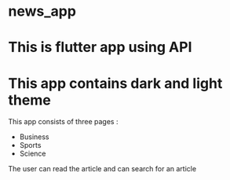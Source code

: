 # news_app

# This is flutter app using API

# This app contains dark and light theme


This app consists of three pages :
- Business 
- Sports 
- Science 

The user can read the article and can search for an article
